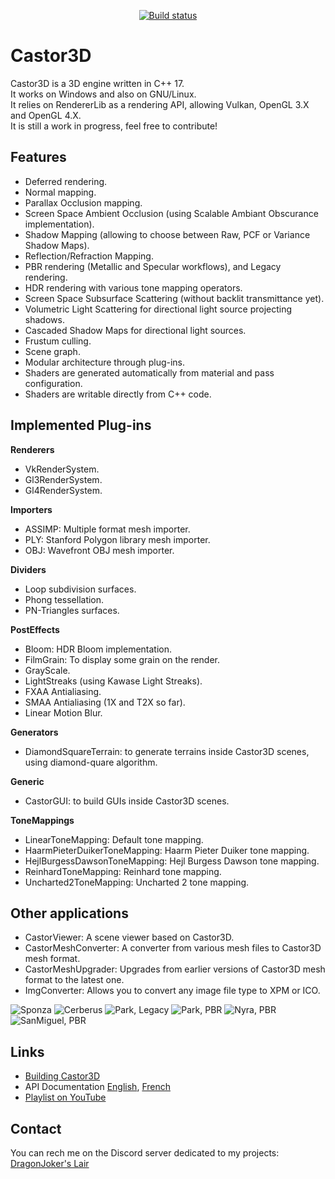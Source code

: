<p align="center">
  <a href="https://github.com/DragonJoker/Castor3D/actions?query=workflow%3ABuild"><img alt="Build status" src="https://github.com/DragonJoker/Castor3D/workflows/Build/badge.svg"></a>
</p>


Castor3D
========

Castor3D is a 3D engine written in C++ 17.  
It works on Windows and also on GNU/Linux.  
It relies on RendererLib as a rendering API, allowing Vulkan, OpenGL 3.X and OpenGL 4.X.  
It is still a work in progress, feel free to contribute!  

Features
--------

- Deferred rendering.
- Normal mapping.
- Parallax Occlusion mapping.
- Screen Space Ambient Occlusion (using Scalable Ambiant Obscurance implementation).
- Shadow Mapping (allowing to choose between Raw, PCF or Variance Shadow Maps).
- Reflection/Refraction Mapping.
- PBR rendering (Metallic and Specular workflows), and Legacy rendering.
- HDR rendering with various tone mapping operators.
- Screen Space Subsurface Scattering (without backlit transmittance yet).
- Volumetric Light Scattering for directional light source projecting shadows.
- Cascaded Shadow Maps for directional light sources.
- Frustum culling.
- Scene graph.
- Modular architecture through plug-ins.
- Shaders are generated automatically from material and pass configuration.
- Shaders are writable directly from C++ code.

Implemented Plug-ins
--------------------

**Renderers**
- VkRenderSystem.
- Gl3RenderSystem.
- Gl4RenderSystem.

**Importers**
- ASSIMP: Multiple format mesh importer.
- PLY: Stanford Polygon library mesh importer.
- OBJ: Wavefront OBJ mesh importer.

**Dividers**
- Loop subdivision surfaces.
- Phong tessellation.
- PN-Triangles surfaces.

**PostEffects**
- Bloom: HDR Bloom implementation.
- FilmGrain: To display some grain on the render.
- GrayScale.
- LightStreaks (using Kawase Light Streaks).
- FXAA Antialiasing.
- SMAA Antialiasing (1X and T2X so far).
- Linear Motion Blur.

**Generators**
- DiamondSquareTerrain: to generate terrains inside Castor3D scenes, using diamond-quare algorithm.

**Generic**
- CastorGUI: to build GUIs inside Castor3D scenes.

**ToneMappings**
- LinearToneMapping: Default tone mapping.
- HaarmPieterDuikerToneMapping: Haarm Pieter Duiker tone mapping.
- HejlBurgessDawsonToneMapping: Hejl Burgess Dawson tone mapping.
- ReinhardToneMapping: Reinhard tone mapping.
- Uncharted2ToneMapping: Uncharted 2 tone mapping.

Other applications
------------------
- CastorViewer: A scene viewer based on Castor3D.
- CastorMeshConverter: A converter from various mesh files to Castor3D mesh format.
- CastorMeshUpgrader: Upgrades from earlier versions of Castor3D mesh format to the latest one.
- ImgConverter: Allows you to convert any image file type to XPM or ICO.


![Sponza](http://dragonjoker.github.com/Castor3D/img/Sponza-PBR-Bloom-Small.png)
![Cerberus](http://dragonjoker.github.com/Castor3D/img/Cerberus-PBR-Small.png)
![Park, Legacy](http://dragonjoker.github.com/Castor3D/img/Park-Legacy-Small.png)
![Park, PBR](http://dragonjoker.github.com/Castor3D/img/Park-PBR-Small.png)
![Nyra, PBR](http://dragonjoker.github.com/Castor3D/img/Nyra-PBR-MR-Small.png)
![SanMiguel, PBR](http://dragonjoker.github.com/Castor3D/img/SanMiguel-PBR-SG-Small.png)

Links
-----

- [Building Castor3D](http://dragonjoker.github.com/Castor3D/pages/build)
- API Documentation [English](http://dragonjoker.github.com/Castor3D/doc/Castor3D/English), [French](http://dragonjoker.github.com/Castor3D/doc/Castor3D/French)
- [Playlist on YouTube](https://www.youtube.com/playlist?list=PLKA1SVXuAbMNaFbSJyAN_4yD2bzNlgES3)

Contact
-------

You can rech me on the Discord server dedicated to my projects: [DragonJoker's Lair](https://discord.gg/jue8kW)
